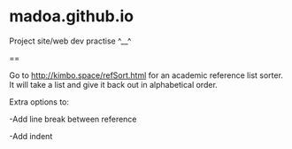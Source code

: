 # madoa.github.io

Project site/web dev practise ^__^

==

Go to http://kimbo.space/refSort.html for an academic reference list sorter. It will take a list and give it back out in alphabetical order.

Extra options to:

-Add line break between reference

-Add indent
